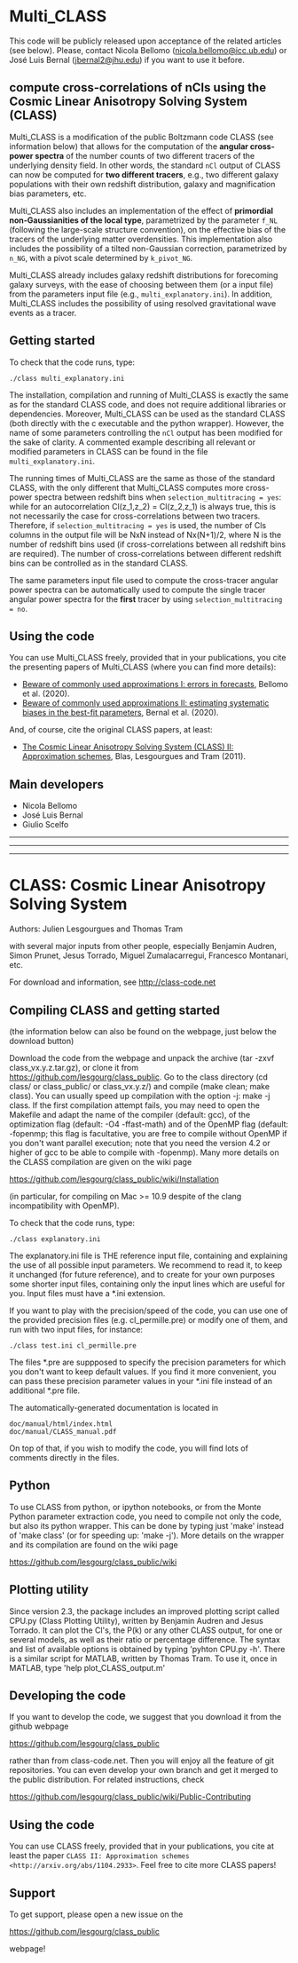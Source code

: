 Multi_CLASS
==============================================


This code will be publicly released upon acceptance of the related articles (see below). Please, contact Nicola Bellomo (nicola.bellomo@icc.ub.edu) or José Luis Bernal (jbernal2@jhu.edu) if you want to use it before.

compute cross-correlations of nCls using the Cosmic Linear Anisotropy Solving System (CLASS)
-----------------------------------------------------------------------------

Multi_CLASS is a modification of the public Boltzmann code CLASS (see information below) that allows for the computation of the **angular cross-power spectra** of the number counts of two different tracers of the underlying density field. In other words, the standard `nCl` output of CLASS can now be computed for **two different tracers**, e.g., two different galaxy populations with their own redshift distribution, galaxy and magnification bias parameters, etc. 

Multi_CLASS also includes an implementation of the effect of **primordial non-Gaussianities of the local type**, parametrized by the parameter `f_NL` (following the large-scale structure convention), on the effective bias of the tracers of the underlying matter overdensities. This implementation also includes the possibility of a tilted non-Gaussian correction, parametrized by `n_NG`, with a pivot scale determined by `k_pivot_NG`.

Multi_CLASS already includes galaxy redshift distributions for forecoming galaxy surveys, with the ease of choosing between them (or a input file) from the parameters input file (e.g., `multi_explanatory.ini`). In addition, Multi_CLASS includes the possibility of using resolved gravitational wave events as a tracer.

Getting started
---------------------

To check that the code runs, type:

    ./class multi_explanatory.ini

The installation, compilation and running of Multi_CLASS is exactly the same as for the standard CLASS code, and does not require additional libraries or dependencies. Moreover, Multi_CLASS can be used as the standard CLASS (both directly with the c executable and the python wrapper). However, the name of some parameters controlling the `nCl` output has been modified for the sake of clarity. A commented example describing all relevant or modified parameters in CLASS can be found in the file `multi_explanatory.ini`. 

The running times of Multi_CLASS are the same as those of the standard CLASS, with the only different that Multi_CLASS computes more cross-power spectra between redshift bins when `selection_multitracing = yes`: while for an autocorrelation Cl(z_1,z_2) = Cl(z_2,z_1) is always true, this is not necessarily the case for cross-correlations between two tracers. Therefore, if `selection_multitracing = yes` is used, the number of Cls columns in the output file will be NxN instead of Nx(N+1)/2, where N is the number of redshift bins used (if cross-correlations between all redshift bins are required). The number of cross-correlations between different redshift bins can be controlled as in the standard CLASS.

The same parameters input file used to compute the cross-tracer angular power spectra can be automatically used to compute the single tracer angular power spectra for the **first** tracer by using `selection_multitracing = no`.

Using the code
-------------------

You can use Multi_CLASS freely, provided that in your publications, you cite the presenting papers of Multi_CLASS (where you can find more details):

- [Beware of commonly used approximations I: errors in forecasts](PUTHEREARXIVLINK), Bellomo et al. (2020).
- [Beware of commonly used approximations II: estimating systematic biases in the best-fit parameters](PUTHEREARXIVLINK), Bernal et al. (2020).

And, of course, cite the original CLASS papers, at least:

- [The Cosmic Linear Anisotropy Solving System (CLASS) II: Approximation schemes](http://arxiv.org/abs/1104.2933), Blas, Lesgourgues and Tram (2011).

Main developers
------------------------

- Nicola Bellomo
- José Luis Bernal
- Giulio Scelfo


-------------------------------------------------------------------------------------------------------------------
-------------------------------------------------------------------------------------------------------------------
-------------------------------------------------------------------------------------------------------------------


CLASS: Cosmic Linear Anisotropy Solving System 
==============================================

Authors: Julien Lesgourgues and Thomas Tram

with several major inputs from other people, especially Benjamin
Audren, Simon Prunet, Jesus Torrado, Miguel Zumalacarregui, Francesco
Montanari, etc.

For download and information, see http://class-code.net


Compiling CLASS and getting started
-----------------------------------

(the information below can also be found on the webpage, just below
the download button)

Download the code from the webpage and unpack the archive (tar -zxvf
class_vx.y.z.tar.gz), or clone it from
https://github.com/lesgourg/class_public. Go to the class directory
(cd class/ or class_public/ or class_vx.y.z/) and compile (make clean;
make class). You can usually speed up compilation with the option -j:
make -j class. If the first compilation attempt fails, you may need to
open the Makefile and adapt the name of the compiler (default: gcc),
of the optimization flag (default: -O4 -ffast-math) and of the OpenMP
flag (default: -fopenmp; this flag is facultative, you are free to
compile without OpenMP if you don't want parallel execution; note that
you need the version 4.2 or higher of gcc to be able to compile with
-fopenmp). Many more details on the CLASS compilation are given on the
wiki page

https://github.com/lesgourg/class_public/wiki/Installation

(in particular, for compiling on Mac >= 10.9 despite of the clang
incompatibility with OpenMP).

To check that the code runs, type:

    ./class explanatory.ini

The explanatory.ini file is THE reference input file, containing and
explaining the use of all possible input parameters. We recommend to
read it, to keep it unchanged (for future reference), and to create
for your own purposes some shorter input files, containing only the
input lines which are useful for you. Input files must have a *.ini
extension.

If you want to play with the precision/speed of the code, you can use
one of the provided precision files (e.g. cl_permille.pre) or modify
one of them, and run with two input files, for instance:

    ./class test.ini cl_permille.pre

The files *.pre are suppposed to specify the precision parameters for
which you don't want to keep default values. If you find it more
convenient, you can pass these precision parameter values in your *.ini
file instead of an additional *.pre file.

The automatically-generated documentation is located in

    doc/manual/html/index.html
    doc/manual/CLASS_manual.pdf

On top of that, if you wish to modify the code, you will find lots of
comments directly in the files.

Python
------

To use CLASS from python, or ipython notebooks, or from the Monte
Python parameter extraction code, you need to compile not only the
code, but also its python wrapper. This can be done by typing just
'make' instead of 'make class' (or for speeding up: 'make -j'). More
details on the wrapper and its compilation are found on the wiki page

https://github.com/lesgourg/class_public/wiki

Plotting utility
----------------

Since version 2.3, the package includes an improved plotting script
called CPU.py (Class Plotting Utility), written by Benjamin Audren and
Jesus Torrado. It can plot the Cl's, the P(k) or any other CLASS
output, for one or several models, as well as their ratio or percentage
difference. The syntax and list of available options is obtained by
typing 'pyhton CPU.py -h'. There is a similar script for MATLAB,
written by Thomas Tram. To use it, once in MATLAB, type 'help
plot_CLASS_output.m'

Developing the code
--------------------

If you want to develop the code, we suggest that you download it from
the github webpage

https://github.com/lesgourg/class_public

rather than from class-code.net. Then you will enjoy all the feature
of git repositories. You can even develop your own branch and get it
merged to the public distribution. For related instructions, check

https://github.com/lesgourg/class_public/wiki/Public-Contributing

Using the code
--------------

You can use CLASS freely, provided that in your publications, you cite
at least the paper `CLASS II: Approximation schemes <http://arxiv.org/abs/1104.2933>`. Feel free to cite more CLASS papers!

Support
-------

To get support, please open a new issue on the

https://github.com/lesgourg/class_public

webpage!
